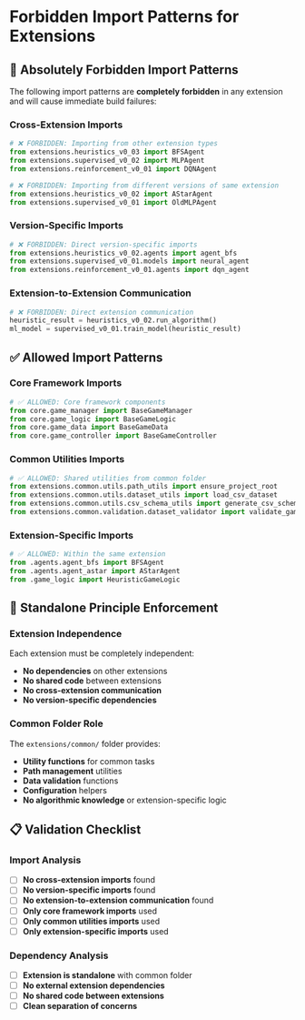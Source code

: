 # Forbidden Import Patterns for Extensions

## 🚫 **Absolutely Forbidden Import Patterns**

The following import patterns are **completely forbidden** in any extension and will cause immediate build failures:

### **Cross-Extension Imports**
```python
# ❌ FORBIDDEN: Importing from other extension types
from extensions.heuristics_v0_03 import BFSAgent
from extensions.supervised_v0_02 import MLPAgent
from extensions.reinforcement_v0_01 import DQNAgent

# ❌ FORBIDDEN: Importing from different versions of same extension
from extensions.heuristics_v0_02 import AStarAgent
from extensions.supervised_v0_01 import OldMLPAgent
```

### **Version-Specific Imports**
```python
# ❌ FORBIDDEN: Direct version-specific imports
from extensions.heuristics_v0_02.agents import agent_bfs
from extensions.supervised_v0_01.models import neural_agent
from extensions.reinforcement_v0_01.agents import dqn_agent
```

### **Extension-to-Extension Communication**
```python
# ❌ FORBIDDEN: Direct extension communication
heuristic_result = heuristics_v0_02.run_algorithm()
ml_model = supervised_v0_01.train_model(heuristic_result)
```

## ✅ **Allowed Import Patterns**

### **Core Framework Imports**
```python
# ✅ ALLOWED: Core framework components
from core.game_manager import BaseGameManager
from core.game_logic import BaseGameLogic
from core.game_data import BaseGameData
from core.game_controller import BaseGameController
```

### **Common Utilities Imports**
```python
# ✅ ALLOWED: Shared utilities from common folder
from extensions.common.utils.path_utils import ensure_project_root
from extensions.common.utils.dataset_utils import load_csv_dataset
from extensions.common.utils.csv_schema_utils import generate_csv_schema
from extensions.common.validation.dataset_validator import validate_game_state
```

### **Extension-Specific Imports**
```python
# ✅ ALLOWED: Within the same extension
from .agents.agent_bfs import BFSAgent
from .agents.agent_astar import AStarAgent
from .game_logic import HeuristicGameLogic
```

## 🎯 **Standalone Principle Enforcement**

### **Extension Independence**
Each extension must be completely independent:
- **No dependencies** on other extensions
- **No shared code** between extensions
- **No cross-extension communication**
- **No version-specific dependencies**

### **Common Folder Role**
The `extensions/common/` folder provides:
- **Utility functions** for common tasks
- **Path management** utilities
- **Data validation** functions
- **Configuration** helpers
- **No algorithmic knowledge** or extension-specific logic

## 📋 **Validation Checklist**

### **Import Analysis**
- [ ] **No cross-extension imports** found
- [ ] **No version-specific imports** found
- [ ] **No extension-to-extension communication** found
- [ ] **Only core framework imports** used
- [ ] **Only common utilities imports** used
- [ ] **Only extension-specific imports** used

### **Dependency Analysis**
- [ ] **Extension is standalone** with common folder
- [ ] **No external extension dependencies**
- [ ] **No shared code between extensions**
- [ ] **Clean separation of concerns**

